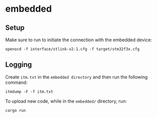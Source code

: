 # embedded

## Setup

Make sure to run to initiate the connection with the embedded device:

```shell
openocd -f interface/stlink-v2-1.cfg -f target/stm32f3x.cfg
```

## Logging

Create `itm.txt` in the `embedded directory` and then run the following command:

```shell
itmdump -F -f itm.txt
```

To upload new code, while in the `embedded/` directory, run:

```
cargo run
```

